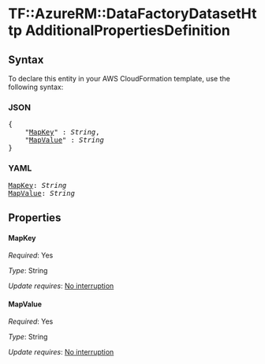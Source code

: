 # TF::AzureRM::DataFactoryDatasetHttp AdditionalPropertiesDefinition

## Syntax

To declare this entity in your AWS CloudFormation template, use the following syntax:

### JSON

<pre>
{
    "<a href="#mapkey" title="MapKey">MapKey</a>" : <i>String</i>,
    "<a href="#mapvalue" title="MapValue">MapValue</a>" : <i>String</i>
}
</pre>

### YAML

<pre>
<a href="#mapkey" title="MapKey">MapKey</a>: <i>String</i>
<a href="#mapvalue" title="MapValue">MapValue</a>: <i>String</i>
</pre>

## Properties

#### MapKey

_Required_: Yes

_Type_: String

_Update requires_: [No interruption](https://docs.aws.amazon.com/AWSCloudFormation/latest/UserGuide/using-cfn-updating-stacks-update-behaviors.html#update-no-interrupt)

#### MapValue

_Required_: Yes

_Type_: String

_Update requires_: [No interruption](https://docs.aws.amazon.com/AWSCloudFormation/latest/UserGuide/using-cfn-updating-stacks-update-behaviors.html#update-no-interrupt)

